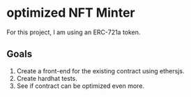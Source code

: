 # optimized NFT Minter
For this project, I am using an ERC-721a token.

## Goals
1. Create a front-end for the existing contract using ethersjs.
2. Create hardhat tests.
3. See if contract can be optimized even more.
